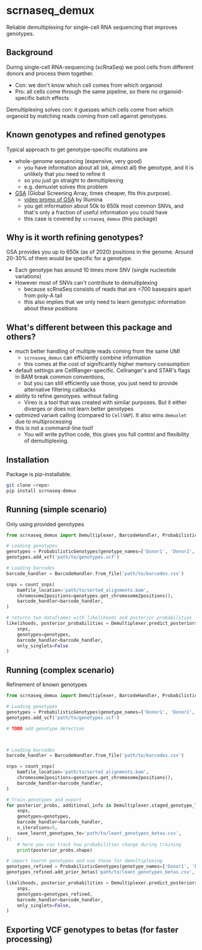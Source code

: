 # scrnaseq_demux

Reliable demultiplexing for single-cell RNA sequencing that improves genotypes.

## Background

During single-cell RNA-sequencing (scRnaSeq) we pool cells from different donors and process them together.

- Con: we don't know which cell comes from which organoid
- Pro: all cells come through the same pipeline, so there no organoid-specific batch effects

Demultiplexing solves con: it guesses which cells come from which organoid by matching reads coming from cell against genotypes.

## Known genotypes and refined genotypes

Typical approach to get genotype-specific mutations are 
 
- whole-genome sequencing (expensive, very good)
  - you have information about all (ok, almost all) the genotype, and it is unlikely that you need to refine it
  - so you just go straight to demultiplexing
  - e.g. demuxlet solves this problem
- [GSA](https://www.well.ox.ac.uk/ogc/wp-content/uploads/2017/06/GSA-inputation-design-information.pdf) (Global Screening Array, times cheaper, fits this purpose).
  - [video promo of GSA](https://www.youtube.com/watch?v=lVG04dAAyvY) by Illumina 
  - you get information about 50k to 650k most common SNVs, and that's only a fraction of useful information you could have
  - this case is covered by `scrnaseq_demux` (this package)

## Why is it worth refining genotypes? 
   
GSA provides you up to 650k (as of 2020) positions in the genome.
Around 20-30% of them would be specific for a genotype.

- Each genotype has around 10 times more SNV (single nucleotide variations)
- However most of SNVs can't contribute to demultiplexing
  - because scRnaSeq consists of reads that are <700 basepairs apart from poly-A tail  
  - this also implies that we only need to learn genotypic information about these positions 

## What's different between this package and others?

- much better handling of multiple reads coming from the same UMI
  - `scrnaseq_demux` can efficiently combine information
  - this comes at the cost of significantly higher memory consumption
- default settings are CellRanger-specific. Cellranger's and STAR's flags in BAM break common conventions, 
  - but you can still efficiently use those, you just need to provide alternative filtering callbacks  
- ability to refine genotypes. without failing 
  - Vireo is a tool that was created with similar purposes. But it either diverges or does not learn better genotypes
- optimized variant calling (compared to `CellSNP`). It also wins `demuxlet` due to multiprocessing
- this is not a command-line tool! 
  - You will write python code, this gives you full control and flexibility of demultiplexing.

## Installation

Package is pip-installable. 

```bash
git clone <repo> 
pip install scrnaseq-demux
```

## Running (simple scenario)
Only using provided genotypes

```python
from scrnaseq_demux import Demultiplexer, BarcodeHandler, ProbabilisticGenotypes, count_snps

# Loading genotypes
genotypes = ProbabilisticGenotypes(genotype_names=['Donor1', 'Donor2', 'Donor3'])
genotypes.add_vcf('path/to/genotypes.vcf')

# Loading barcodes
barcode_handler = BarcodeHandler.from_file('path/to/barcodes.csv')

snps = count_snps(
    bamfile_location='path/to/sorted_alignments.bam',
    chromosome2positions=genotypes.get_chromosome2positions(),
    barcode_handler=barcode_handler, 
)

# returns two dataframes with likelihoods and posterior probabilities 
likelihoods, posterior_probabilities = Demultiplexer.predict_posteriors(
    snps,
    genotypes=genotypes,
    barcode_handler=barcode_handler,
    only_singlets=False
)
```


## Running (complex scenario)
Refinement of known genotypes

```python
from scrnaseq_demux import Demultiplexer, BarcodeHandler, ProbabilisticGenotypes, count_snps

# Loading genotypes
genotypes = ProbabilisticGenotypes(genotype_names=['Donor1', 'Donor2', 'Donor3'])
genotypes.add_vcf('path/to/genotypes.vcf')

# TODO add genotype detection



# Loading barcodes
barcode_handler = BarcodeHandler.from_file('path/to/barcodes.csv')

snps = count_snps(
    bamfile_location='path/to/sorted_alignments.bam',
    chromosome2positions=genotypes.get_chromosome2positions(),
    barcode_handler=barcode_handler, 
)

# Train genotypes and export 
for posterior_probs, additional_info in Demultiplexer.staged_genotype_learning(
    snps,
    genotypes=genotypes,
    barcode_handler=barcode_handler,
    n_iterations=5, 
    save_learnt_genotypes_to='path/to/leant_genotypes_betas.csv',
):
    # here you can track how probabilities change during training
    print(posterior_probs.shape)

# import learnt genotypes and use those for demultiplexing
genotypes_refined = ProbabilisticGenotypes(genotype_names=['Donor1', 'Donor2', 'Donor3'])
genotypes_refined.add_prior_betas('path/to/leant_genotypes_betas.csv', prior_strength=10.)

likelihoods, posterior_probabilities = Demultiplexer.predict_posteriors(
    snps,
    genotypes=genotypes_refined,
    barcode_handler=barcode_handler,
    only_singlets=False,
)
```

## Exporting VCF genotypes to betas (for faster processing)
   
